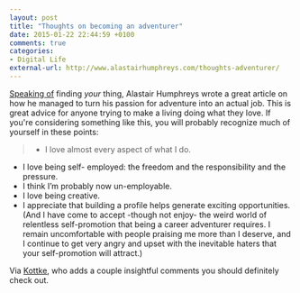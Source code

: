 ```yaml
---
layout: post
title: "Thoughts on becoming an adventurer"
date: 2015-01-22 22:44:59 +0100
comments: true
categories: 
- Digital Life
external-url: http://www.alastairhumphreys.com/thoughts-adventurer/
---
```


[Speaking of](/2015/01/22/matt-gemmell-on-work/) finding _your_ thing, Alastair Humphreys wrote a great article on how he managed to turn his passion for adventure into an actual job. This is great advice for anyone trying to make a living doing what they love. If you're considering something like this, you will probably recognize much of yourself in these points:

>* I love almost every aspect of what I do.
* I love being self- employed: the freedom and the responsibility and the pressure.
* I think I’m probably now un-employable.
* I love being creative.
* I appreciate that building a profile helps generate exciting opportunities. (And I have come to accept -though not enjoy- the weird world of relentless self-promotion that being a career adventurer requires. I remain uncomfortable with people praising me more than I deserve, and I continue to get very angry and upset with the inevitable haters that your self-promotion will attract.)

Via [Kottke](http://kottke.org/15/01/the-journey-from-hobby-to-job), who adds a couple insightful comments you should definitely check out.